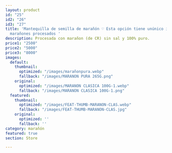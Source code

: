 ```yaml
---
layout: product
id: "25"
id2: "26"
id3: "27"
title: 'Mantequilla de semilla de marañón ♡ Esta opción tiene unúnico ingrediente:
  marañones procesados '
description: Procesada con marañon (de CR) sin sal y 100% puro.
price1: "2500"
price2: "5000"
price3: "8000"
images:
  default:
    thumbnail:
      optimized: "/images/marañonpura.webp"
      fallback: "/images/MARANON PURA 265G.png"
    original:
      optimized: "/images/MARANON CLASICA 100G-1.webp"
      fallback: "/images/MARANON CLASICA 100G-1.png"
  featured:
    thumbnail:
      optimized: "/images/FEAT-THUMB-MARANON-CLAS.webp"
      fallback: "/images/FEAT-THUMB-MARANON-CLAS.jpg"
    original:
      optimized: ''
      fallback: ''
category: marañón
featured: true
section: Store

---
```

